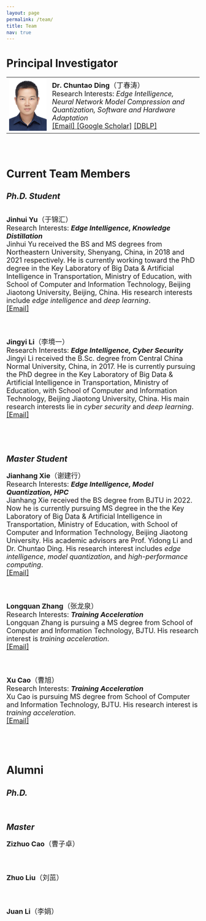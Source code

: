 ```yaml
---
layout: page
permalink: /team/
title: Team
nav: true
---
```


# **Principal Investigator**
<table  rules="none">
	<tr>
		<td width="180">
			<left>
			<img src="/assets/img/chuntaoding.jpg" width=150/>
			</left>
		</td>
		<td width="600" >
			<left>
				<font size="4"><b>Dr. Chuntao Ding</b>（丁春涛）<br/>
<!--                                     Director & PI <br/> -->
                                    Research Interests: <i>Edge Intelligence, Neural Network Model Compression and Quantization, Software and Hardware Adaptation</i> <br/>
									<a href="mailto:chtding@bjtu.edu.cn">[Email]   </a>
									<a href="https://scholar.google.com/citations?user=MVlO39QAAAAJ&hl=zh-CN&oi=ao">[Google Scholar]</a>
					<a href="https://dblp.org/pid/150/4003.html">[DBLP]   </a>
				</font> 
			</left>
		</td>
    </tr>
</table>
<br>
<br>

# **Current Team Members**
## *Ph.D. Student*
<br>
<table  rules="none">
	<tr>
<!-- 		<td width="180">
			<left>
			<img src="/assets/img/yujinhui.png" width=150/>
			</left>
		</td>
		<td width="600" > -->
			<left>
				<font size="4"><b>Jinhui Yu</b>（于锦汇）<br/>
                                    Research Interests: <b><i>Edge Intelligence, Knowledge Distillation</i></b> <br/>
				     Jinhui Yu received the BS and MS degrees from Northeastern University, Shenyang, China, in 2018 and 2021 respectively. He is currently working toward the PhD degree in the Key Laboratory of Big Data & Artificial Intelligence in Transportation, Ministry of Education, with School of Computer and Information Technology, Beijing Jiaotong University, Beijing, China. His research interests include <i>edge intelligence</i> and <i>deep learning</i>. <br/>
				<a href="mailto:chuntaoding@163.com">[Email]   </a>
				</font> 
			</left>
<!-- 		</td> -->
    </tr>
</table>
<br>
<br>

<table  rules="none">
	<tr>
<!-- 		<td width="180">
			<left>
			<img src="/assets/img/prof_pic.jpg" width=150/>
			</left>
		</td>
		<td width="600" > -->
			<left>
				<font size="4"><b>Jingyi Li</b>（李境一） <br/>
                                    Research Interests: <b><i>Edge Intelligence, Cyber Security</i></b> <br/>
Jingyi Li received the B.Sc. degree from Central China Normal University, China, in 2017. He is currently pursuing the PhD degree in the Key Laboratory of Big Data & Artificial Intelligence in Transportation, Ministry of Education, with School of Computer and Information Technology, Beijing Jiaotong University, China. His main research interests lie in <i>cyber security</i> and <i>deep learning</i>.<br/>
				<a href="mailto:22110139@bjtu.edu.cn">[Email]</a>
				</font> 
			</left>
<!-- 		</td> -->
    </tr>
</table>
<br>
<br>

## *Master Student*
<table  rules="none">
	<tr>
<!-- 		<td width="180">
			<left>
			<img src="/assets/img/jhx.jpg" width=150/>
			</left>
		</td>
		<td width="600" > -->
			<left>
				<font size="4"><b>Jianhang Xie</b>（谢建行）<br/>
                                    Research Interests: <b><i>Edge Intelligence, Model Quantization, HPC</i></b> <br/>
					Jianhang Xie received the BS degree from BJTU in 2022. Now he is currently pursuing MS degree in the the Key Laboratory of Big Data & Artificial Intelligence in Transportation, Ministry of Education, with School of Computer and Information Technology, Beijing Jiaotong University. His academic advisors are Prof. Yidong Li and Dr. Chuntao Ding. His research interest includes <i>edge intelligence</i>, <i>model quantization</i>, and <i>high-performance computing</i>. <br/>
									<a href="mailto:xiejianhang@bjtu.edu.cn">[Email]   </a>
				</font> 
			</left>
<!-- 		</td> -->
    </tr>
</table>
<br>
<br>

<table  rules="none">
	<tr>
<!-- 		<td width="180">
 			<left>
			<img src="/assets/img/zhanglongquan.jpg" width=150/>
			</left>
		</td>
		<td width="600" > -->
			<left>
				<font size="4"><b>Longquan Zhang</b>（张龙泉）<br/>
                                    Research Interests: <b><i>Training Acceleration</i></b> <br/>
					Longquan Zhang is pursuing a MS degree from School of Computer and Information Technology, BJTU. His research interest is <i>training acceleration</i>.<br/>
									<a href="mailto:23125287@bjtu.edu.cn">[Email]   </a>
				</font> 
			</left>
<!-- 		</td> -->
    </tr>
</table>
<br>
<br>

<table  rules="none">
	<tr>
<!-- 		<td width="180">
			<left>
			<img src="/assets/img/caoxu.jpg" width=150/>
			</left>
		</td>
		<td width="600" > -->
			<left>
				<font size="4"><b>Xu Cao</b>（曹旭）<br/>
                                    Research Interests: <b><i>Training Acceleration</i></b> <br/>
					Xu Cao is pursuing MS degree from School of Computer and Information Technology, BJTU. His research interest is <i>training acceleration</i>.<br/>
									<a href="mailto:codecx@sina.com">[Email]   </a>
				</font> 
			</left>
<!-- 		</td> -->
    </tr>
</table>
<br>
<br>


# **Alumni**
## *Ph.D.*
<br>

## *Master*
<table  rules="none">
	<tr>
<!-- 		<td width="180">
			<left>
			<img src="/assets/img/caozizhuo.png" width=150/>
			</left>
		</td>
		<td width="600" > -->
			<left>
				<font size="4"><b>Zizhuo Cao</b>（曹子卓） <br/>
<!--                                     Research Interests: <b><i>Multi-Task Learning</i></b> <br/> -->
<!-- 				Zizhuo Cao is pursuing a MS degree in the School of Computer and Information Technology at Beijing Jiaotong University.<br/> -->
<!-- 				<a href="mailto:ninelie216@gmail.com">[Email]   </a> -->
				</font> 
			</left>
<!-- 		</td> -->
    </tr>
</table>
<br>
<br>

<table  rules="none">
	<tr>
<!-- 		<td width="180">
			<left>
			<img src="/assets/img/liuzhuo.jpg" width=150/>
			</left>
		</td>
		<td width="600" > -->
			<left>
				<font size="4"><b>Zhuo Liu</b>（刘茁）<br/>
<!--                                     Research Interests: <b><i>Edge Intelligence, Muti-Task Learning</i></b> <br/> -->
<!-- 					Zhuo Liu is pursuing a MS degree from School of Computer and Information Technology, BJTU. His research interest is <i>muti-task learning</i>.<br/> -->
<!-- 									<a href="mailto:22140506@bjtu.edu.cn">[Email]   </a> -->
				</font> 
			</left>
<!-- 		</td> -->
    </tr>
</table>
<br>
<br>

<table  rules="none">
	<tr>
<!-- 		<td width="180">
			<left>
			<img src="/assets/img/lijuan.jpg" width=150/>
			</left>
		</td>
		<td width="600" > -->
			<left>
				<font size="4"><b>Juan Li</b>（李娟）<br/>
<!--                                     Research Interests: <b><i>Edge Intelligence, Training Acceleration</i></b> <br/> -->
<!-- 					Juan Li received the BS degree from Hubei University of Science and Technology, XianNing, China, in 2021. During her sophomore year, she went to Wuhan University to study for one year as an exchange student. Currently, she is pursuing the MS degree from the School of Computer and Information Technology, Beijing Jiaotong University. Her research interests include <i>edge intelligence</i> and <i>training acceleration</i>.<br/> -->
<!-- 									<a href="mailto:lijuan_yimi@163.com">[Email]   </a> -->
<!-- 									<a href="https://scholar.google.com/citations?hl=zh-CN&user=k4SdlbcAAAAJ">[Google Scholar]</a> -->
				</font> 
			</left>
<!-- 		</td> -->
    </tr>
</table>
<br>
<br>


<br>

